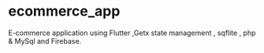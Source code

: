 # ecommerce_app
E-commerce application using Flutter ,Getx state management , sqflite , php &amp; MySql and Firebase.
